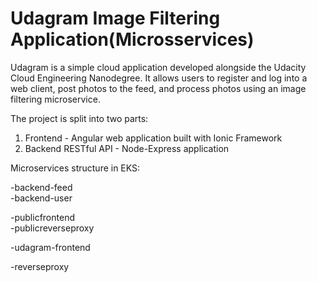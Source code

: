 # Udagram Image Filtering Application(Microsservices)

Udagram is a simple cloud application developed alongside the Udacity Cloud Engineering Nanodegree. It allows users to register and log into a web client, post photos to the feed, and process photos using an image filtering microservice.

The project is split into two parts:
1. Frontend - Angular web application built with Ionic Framework
2. Backend RESTful API - Node-Express application


Microservices structure in EKS:

-backend-feed        
-backend-user         
           
-publicfrontend       
-publicreverseproxy 
                                                           
-udagram-frontend

-reverseproxy 

